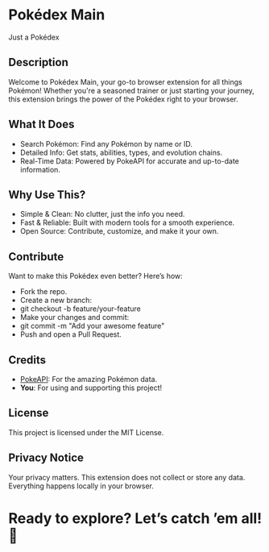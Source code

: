 # Pokédex Main

Just a Pokédex

## Description
  
Welcome to Pokédex Main, your go-to browser extension for all things Pokémon! Whether you're a seasoned trainer or just starting your journey, this extension brings the power of the Pokédex right to your browser.

## What It Does
  - Search Pokémon: Find any Pokémon by name or ID.
  - Detailed Info: Get stats, abilities, types, and evolution chains.
  - Real-Time Data: Powered by PokeAPI for accurate and up-to-date information.

## Why Use This?
  - Simple & Clean: No clutter, just the info you need.
  - Fast & Reliable: Built with modern tools for a smooth experience.
  - Open Source: Contribute, customize, and make it your own.

## Contribute
  Want to make this Pokédex even better? Here’s how:

  - Fork the repo.
  - Create a new branch:
  - git checkout -b feature/your-feature
  - Make your changes and commit:
  - git commit -m "Add your awesome feature"
  - Push and open a Pull Request.

## Credits
  - [PokeAPI](https://github.com/PokeAPI/pokeapi): For the amazing Pokémon data.
  - **You**: For using and supporting this project!

## License
  This project is licensed under the MIT License.

## Privacy Notice
  Your privacy matters. This extension does not collect or store any data. Everything happens locally in your browser.


# Ready to explore? Let’s catch ’em all! 🚀
